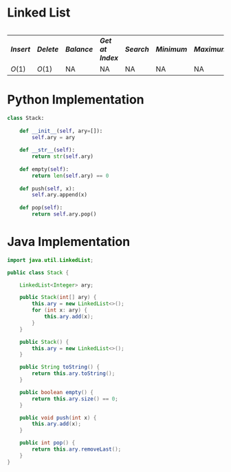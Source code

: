 # Linked List
<table>
    <tr>
        <table>
            <tr>
                <td><strong><i>Insert</i></strong></td>
                <td><strong><i>Delete</i></strong></td>
                <td><strong><i>Balance</i></strong></td>
                <td><strong><i>Get at Index</i></strong></td>
                <td><strong><i>Search</i></strong></td>
                <td><strong><i>Minimum</i></strong></td>
                <td><strong><i>Maximum</i></strong></td>
                <td><strong><i>Space</i></strong></td>
            </tr>
            <tr>
                <td><i>O</i>(1)</td>
                <td><i>O</i>(1)</td>
                <td>NA</td>
                <td>NA</td>
                <td>NA</td>
                <td>NA</td>
                <td>NA</td>
                <td><i>O</i>(n)</td>
            </tr>
        </table>
    </tr>
</table>

# Python Implementation
``` python
class Stack:
    
    def __init__(self, ary=[]):
        self.ary = ary
        
    def __str__(self):
        return str(self.ary)
    
    def empty(self):
        return len(self.ary) == 0
    
    def push(self, x):
        self.ary.append(x)
        
    def pop(self):
        return self.ary.pop()
```

# Java Implementation
``` java
import java.util.LinkedList;

public class Stack {

    LinkedList<Integer> ary;

    public Stack(int[] ary) {
        this.ary = new LinkedList<>();
        for (int x: ary) {
            this.ary.add(x);
        }
    }

    public Stack() {
        this.ary = new LinkedList<>();
    }

    public String toString() {
        return this.ary.toString();
    }

    public boolean empty() {
        return this.ary.size() == 0;
    }

    public void push(int x) {
        this.ary.add(x);
    }

    public int pop() {
        return this.ary.removeLast();
    }
}
```